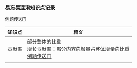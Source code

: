 







###	易忘易混淆知识点记录

[例题传送门](http://v.huatu.com/tiku/searchquestion?keyword=我国农村居民人均工资性收入的增加值对农村居民人均纯收入增加的贡献率&isRecommend=0&isHistory=0)





| 知识点 | 释义                                                         |
| ------ | ------------------------------------------------------------ |
| 贡献率 | 部分整体的比重<br />增长贡献率：部分内容的增量占整体增量的比重<br />[例题传送门](http://v.huatu.com/tiku/searchquestion?keyword=我国农村居民人均工资性收入的增加值对农村居民人均纯收入增加的贡献率&isRecommend=0&isHistory=0) |
|        |                                                              |